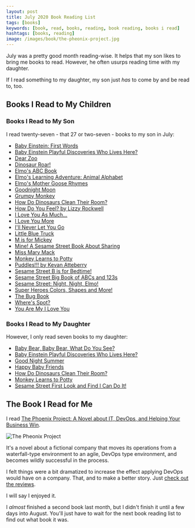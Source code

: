 ```yaml
---
layout: post
title: July 2020 Book Reading List
tags: [books]
keywords: [book, read, books, reading, book reading, books i read]
hashtags: [books, reading]
image: /images/book/the-pheonix-project.jpg
---
```


July was a pretty good month reading-wise. It helps that my son likes to bring me books to read. However, he often usurps reading time with my daughter.

If I read something to my daughter, my son just *has* to come by and be read to, too.

## Books I Read to My Children

### Books I Read to My Son

I read twenty-seven - that 27 or two-seven - books to my son in July:

* [Baby Einstein: First Words](https://www.abebooks.com/products/isbn/9781423113027/30572380304)
* [Baby Einstein Playful Discoveries Who Lives Here?](https://www.abebooks.com/products/isbn/9780439912570/30699288431)
* [Dear Zoo](https://www.abebooks.com/products/isbn/9781416947370/30665698840)
* [Dinosaur Roar!](https://www.abebooks.com/products/isbn/9781857143676/30697748436)
* [Elmo's ABC Book](https://www.abebooks.com/products/isbn/9780375840371/30656781200)
* [Elmo's Learning Adventure: Animal Alphabet](https://www.amazon.com/Animal-Alphabet-Learning-Adventure-Sesame/dp/B006W1E3A4/?tag=hendrixjoseph-20)
* [Elmo's Mother Goose Rhymes](https://www.abebooks.com/products/isbn/9781101939949/30707738387)
* [Goodnight Moon](https://www.amazon.com/Goodnight-Moon-Margaret-Wise-Brown/dp/0064430170/?tag=hendrixjoseph-20)
* [Grumpy Monkey](https://www.abebooks.com/products/isbn/9780553537864)
* [How Do Dinosaurs Clean Their Room?](https://www.abebooks.com/products/isbn/9780439649506/30665491658)
* [How Do You Feel? by Lizzy Rockwell](https://www.amazon.com/How-You-Feel-Lizzy-Rockwell/dp/0823440516/?tag=hendrixjoseph-20)
* [I Love You As Much...](https://www.abebooks.com/products/isbn/9780688159788/30652383383)
* [I Love You More](https://www.amazon.com/Love-You-More-Laura-Duksta/dp/1402224605/?tag=hendrixjoseph-20)
* [I'll Never Let You Go](https://www.abebooks.com/products/isbn/9781619639225/30709356182)
* [Little Blue Truck](https://www.abebooks.com/products/isbn/9780547248288/30692293337)
* [M is for Mickey](https://www.abebooks.com/products/isbn/9781484782217/30694497011)
* [Mine! A Sesame Street Book About Sharing](https://www.abebooks.com/products/isbn/9780679883456/30695494431)
* [Miss Mary Mack](https://www.abebooks.com/products/isbn/9780316366427/30708235878)
* [Monkey Learns to Potty](https://www.abebooks.com/products/isbn/9780976287728/30597689201)
* [Puddles!!! by Kevan Atteberry](https://www.amazon.com/Puddles-Kevan-Atteberry/dp/0062307843/?tag=hendrixjoseph-20)
* [Sesame Street B is for Bedtime!](https://www.abebooks.com/products/isbn/9780399558122/30241764291)
* [Sesame Street Big Book of ABCs and 123s](https://www.abebooks.com/products/isbn/9780762462223/30519986421)
* [Sesame Street: Night, Night, Elmo!](https://www.abebooks.com/products/isbn/9780794427986/30331845090)
* [Super Heroes Colors, Shapes and More!](https://www.abebooks.com/products/isbn/9781935703730/30692079638)
* [The Bug Book](https://www.amazon.com/Bug-Book-Sue-Fliess/dp/044848935X/?tag=hendrixjoseph-20)
* [Where's Spot?](https://www.abebooks.com/products/isbn/9780140507409/30663130107)
* [You Are My I Love You](https://www.amazon.com/You-Are-My-Love/dp/039923392X/?tag=hendrixjoseph-20)

### Books I Read to My Daughter

However, I only read seven books to my daughter:

* [Baby Bear, Baby Bear, What Do You See?](https://www.abebooks.com/products/isbn/9780805083361)
* [Baby Einstein Playful Discoveries Who Lives Here?](https://www.abebooks.com/products/isbn/9780439912570/30699288431)
* [Good Night Summer](https://www.amazon.com/Good-Night-Summer/dp/1602194408/?tag=hendrixjoseph-20)
* [Happy Baby Friends](https://www.abebooks.com/products/isbn/9780312490027/30699256180)
* [How Do Dinosaurs Clean Their Room?](https://www.abebooks.com/products/isbn/9780439649506/30665491658)
* [Monkey Learns to Potty](https://www.abebooks.com/products/isbn/9780976287728/30597689201)
* [Sesame Street First Look and Find I Can Do It!](https://www.abebooks.com/products/isbn/9781412717069/30354324601)

## The Book I Read for Me

I read [The Phoenix Project: A Novel about IT, DevOps, and Helping Your Business Win](https://www.amazon.com/gp/product/B078Y98RG8/?tag=hendrixjoseph-20).

![The Pheonix Project](/images/book/the-pheonix-project.jpg)

It's a novel about a fictional company that moves its operations from a waterfall-type environment to an agile, DevOps type environment, and becomes wildly successful in the process.

I felt things were a bit dramatized to increase the effect applying DevOps would have on a company. That, and to make a better story. Just [check out the reviews](https://www.amazon.com/gp/product/B078Y98RG8/?tag=hendrixjoseph-20#customerReviews).

I will say I enjoyed it.

I *almost* finished a second book last month, but I didn't finish it until a few days into August. You'll just have to wait for the next book reading list to find out what book it was.